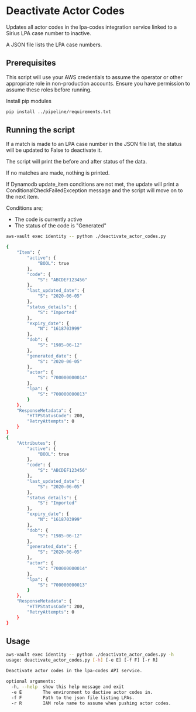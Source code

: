 # Deactivate Actor Codes

Updates all actor codes in the lpa-codes integration service linked to a Sirius LPA case number to inactive.

A JSON file lists the LPA case numbers.

## Prerequisites

This script will use your AWS credentials to assume the operator or other appropriate role in non-production accounts. Ensure you have permission to assume these roles before running.

Install pip modules

```bash
pip install ../pipeline/requirements.txt
```

## Running the script

If a match is made to an LPA case number in the JSON file list, the status will be updated to False to deactivate it.

The script will print the before and after status of the data.

If no matches are made, nothing is printed.

If Dynamodb update_item conditions are not met, the update will print a ConditionalCheckFailedException message and the script will move on to the next item.

Conditions are;

- The code is currently active
- The status of the code is "Generated"

```bash
aws-vault exec identity -- python ./deactivate_actor_codes.py

{
    "Item": {
        "active": {
            "BOOL": true
        },
        "code": {
            "S": "ABCDEF123456"
        },
        "last_updated_date": {
            "S": "2020-06-05"
        },
        "status_details": {
            "S": "Imported"
        },
        "expiry_date": {
            "N": "1618703999"
        },
        "dob": {
            "S": "1985-06-12"
        },
        "generated_date": {
            "S": "2020-06-05"
        },
        "actor": {
            "S": "700000000014"
        },
        "lpa": {
            "S": "700000000013"
        }
    },
    "ResponseMetadata": {
        "HTTPStatusCode": 200,
        "RetryAttempts": 0
    }
}
{
    "Attributes": {
        "active": {
            "BOOL": true
        },
        "code": {
            "S": "ABCDEF123456"
        },
        "last_updated_date": {
            "S": "2020-06-05"
        },
        "status_details": {
            "S": "Imported"
        },
        "expiry_date": {
            "N": "1618703999"
        },
        "dob": {
            "S": "1985-06-12"
        },
        "generated_date": {
            "S": "2020-06-05"
        },
        "actor": {
            "S": "700000000014"
        },
        "lpa": {
            "S": "700000000013"
        }
    },
    "ResponseMetadata": {
        "HTTPStatusCode": 200,
        "RetryAttempts": 0
    }
}
```

## Usage

```bash
aws-vault exec identity -- python ./deactivate_actor_codes.py -h
usage: deactivate_actor_codes.py [-h] [-e E] [-f F] [-r R]

Deactivate actor codes in the lpa-codes API service.

optional arguments:
  -h, --help  show this help message and exit
  -e E        The environment to dactive actor codes in.
  -f F        Path to the json file listing LPAs.
  -r R        IAM role name to assume when pushing actor codes.
```
